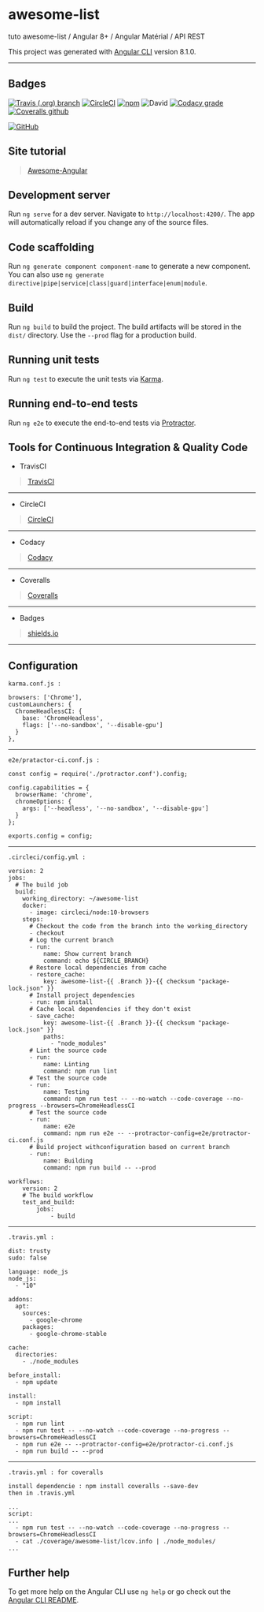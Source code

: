 # awesome-list

tuto awesome-list / Angular 8+ / Angular Matérial / API REST

This project was generated with [Angular CLI](https://github.com/angular/angular-cli) version 8.1.0.

-----------------

## Badges

[![Travis (.org) branch](https://img.shields.io/travis/WingsHell/awesome-list/master.svg?label=TravisCI&logo=travis&style=plastic)](https://travis-ci.org/WingsHell/coverage-test)
[![CircleCI](https://img.shields.io/circleci/build/gh/WingsHell/awesome-list/master.svg?label=CircleCI&logo=CircleCI&style=plastic)](https://circleci.com/gh/WingsHell/awesome-list)
[![npm](https://img.shields.io/npm/v/@angular/cli.svg?color=%234c1&label=npm%20package&logo=npm&style=plastic)](https://badge.fury.io/js/%40angular%2Fcli)
![David](https://img.shields.io/david/WingsHell/awesome-list.svg?color=%234b1&style=plastic)
[![Codacy grade](https://img.shields.io/codacy/grade/c39efc40abd0469f856a4efcfc4efe95.svg?color=%234c1&label=Codacy%20Grade&logo=codacy&style=plastic)](https://www.codacy.com/app/WingsHell/awesome-list?utm_source=github.com&amp;utm_medium=referral&amp;utm_content=WingsHell/awesome-list&amp;utm_campaign=Badge_Grade)
[![Coveralls github](https://img.shields.io/coveralls/github/WingsHell/awesome-list.svg?color=%234b1&label=Coveralls&style=plastic)](https://coveralls.io/github/WingsHell/awesome-list?branch=master)

[![GitHub](https://img.shields.io/github/license/WingsHell/awesome-list.svg?style=plastic)](https://www.gnu.org/licenses/gpl-3.0)

## Site tutorial

> [Awesome-Angular](https://awesome-angular.com/2019/04/10/angular-homepage/)

## Development server

Run `ng serve` for a dev server. Navigate to `http://localhost:4200/`. The app will automatically reload if you change any of the source files.

## Code scaffolding

Run `ng generate component component-name` to generate a new component. You can also use `ng generate directive|pipe|service|class|guard|interface|enum|module`.

## Build

Run `ng build` to build the project. The build artifacts will be stored in the `dist/` directory. Use the `--prod` flag for a production build.

## Running unit tests

Run `ng test` to execute the unit tests via [Karma](https://karma-runner.github.io).

## Running end-to-end tests

Run `ng e2e` to execute the end-to-end tests via [Protractor](http://www.protractortest.org/).

## Tools for Continuous Integration & Quality Code

* TravisCI
> [TravisCI](https://travis-ci.org/WingsHell/awesome-list)

-----------------

* CircleCI
> [CircleCI](https://circleci.com/dashboard)

-----------------

* Codacy
> [Codacy](https://app.codacy.com/projects)

-----------------

* Coveralls
> [Coveralls](https://coveralls.io/github/WingsHell/awesome-list)

-----------------

* Badges
> [shields.io](https://shields.io/)

-----------------

## Configuration

`karma.conf.js :`

    browsers: ['Chrome'],
    customLaunchers: {
      ChromeHeadlessCI: {
        base: 'ChromeHeadless',
        flags: ['--no-sandbox', '--disable-gpu']
      }
    },

-----------------

`e2e/pratactor-ci.conf.js :`

    const config = require('./protractor.conf').config;

    config.capabilities = {
      browserName: 'chrome',
      chromeOptions: {
        args: ['--headless', '--no-sandbox', '--disable-gpu']
      }
    };

    exports.config = config;

-----------------

`.circleci/config.yml :`

    version: 2
    jobs:
      # The build job
      build:
        working_directory: ~/awesome-list
        docker:
          - image: circleci/node:10-browsers
        steps:
          # Checkout the code from the branch into the working_directory
          - checkout
          # Log the current branch
          - run:
              name: Show current branch
              command: echo ${CIRCLE_BRANCH}
          # Restore local dependencies from cache
          - restore_cache:
              key: awesome-list-{{ .Branch }}-{{ checksum "package-lock.json" }}
          # Install project dependencies
          - run: npm install
          # Cache local dependencies if they don't exist
          - save_cache:
              key: awesome-list-{{ .Branch }}-{{ checksum "package-lock.json" }}
              paths:
                - "node_modules"
          # Lint the source code
          - run:
              name: Linting
              command: npm run lint
          # Test the source code
          - run:
              name: Testing
              command: npm run test -- --no-watch --code-coverage --no-progress --browsers=ChromeHeadlessCI
          # Test the source code
          - run:
              name: e2e
              command: npm run e2e -- --protractor-config=e2e/protractor-ci.conf.js
          # Build project withconfiguration based on current branch
          - run:
              name: Building
              command: npm run build -- --prod

    workflows:
        version: 2
        # The build workflow
        test_and_build:
            jobs:
                - build


-----------------

`.travis.yml :`

    dist: trusty
    sudo: false

    language: node_js
    node_js:
      - "10"

    addons:
      apt:
        sources:
          - google-chrome
        packages:
          - google-chrome-stable

    cache:
      directories:
        - ./node_modules

    before_install:
      - npm update

    install:
      - npm install

    script:
      - npm run lint
      - npm run test -- --no-watch --code-coverage --no-progress --browsers=ChromeHeadlessCI
      - npm run e2e -- --protractor-config=e2e/protractor-ci.conf.js
      - npm run build -- --prod

-----------------

`.travis.yml : for coveralls`

    install dependencie : npm install coveralls --save-dev
    then in .travis.yml

    ...
    script:
    ...
      - npm run test -- --no-watch --code-coverage --no-progress --browsers=ChromeHeadlessCI
      - cat ./coverage/awesome-list/lcov.info | ./node_modules/
    ...

## Further help

To get more help on the Angular CLI use `ng help` or go check out the [Angular CLI README](https://github.com/angular/angular-cli/blob/master/README.md).
